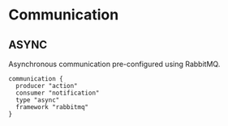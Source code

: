 # Communication

## ASYNC

Asynchronous communication pre-configured using RabbitMQ.

```
communication {
  producer "action"
  consumer "notification"
  type "async"
  framework "rabbitmq"
}
```
